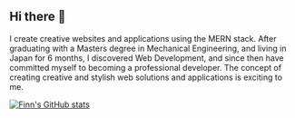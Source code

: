 ## Hi there 👋

I create creative websites and applications using the MERN stack. After graduating with a Masters degree in Mechanical Engineering, and living in Japan for 6 months, I discovered Web Development, and since then have committed myself to becoming a professional developer. The concept of creating creative and stylish web solutions and applications is exciting to me.

[![Finn's GitHub stats](https://github-readme-stats.vercel.app/api?username=thecodingrunner)](https://github.com/thecodingrunner/github-readme-stats)
